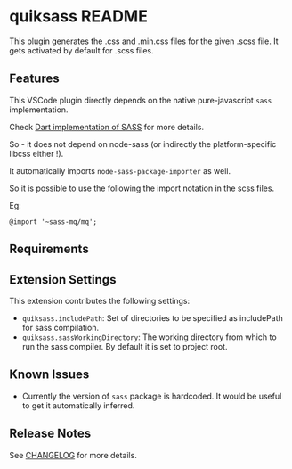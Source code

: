 # quiksass README

This plugin generates the .css and .min.css files for the given .scss file. It gets activated by default for .scss files.

## Features

This VSCode plugin directly depends on the native pure-javascript `sass` implementation.

Check [Dart implementation of SASS](https://sass-lang.com/dart-sass) for more details.

So - it does not depend on node-sass (or indirectly the platform-specific libcss either !).

It automatically imports `node-sass-package-importer` as well.

So it is possible to use the following the import notation in the scss files.

Eg:

```
@import '~sass-mq/mq';
```

## Requirements



## Extension Settings

This extension contributes the following settings:

* `quiksass.includePath`: Set of directories to be specified as includePath for sass compilation.
* `quiksass.sassWorkingDirectory`: The working directory from which to run the sass compiler. By default it is set to project root.

## Known Issues

* Currently the version of ```sass``` package is hardcoded. It would be useful to get it automatically inferred.

## Release Notes

See [CHANGELOG](CHANGELOG) for more details.